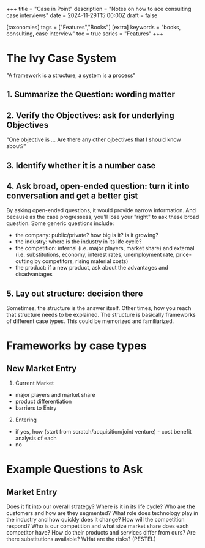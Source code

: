 +++
title = "Case in Point"
description = "Notes on how to ace consulting case interviews"
date = 2024-11-29T15:00:00Z
draft = false

[taxonomies]
tags = ["Features","Books"]
[extra]
keywords = "books, consulting, case interview"
toc = true
series = "Features"
+++

# The Ivy Case System
"A framework is a structure, a system is a process"
## 1. Summarize the Question: wording matter
## 2. Verify the Objectives: ask for underlying Objectives
"One objective is ... Are there any other ojbectives that I should know about?"
## 3. Identify whether it is a number case
## 4. Ask broad, open-ended question: turn it into conversation and get a better gist
By asking open-ended questions, it would provide narrow information. And because as the case progressess, you'll lose your "right" to ask these broad question.
Some generic questions include:
- the company: public/private? how big is it? is it growing?
- the industry: where is the industry in its life cycle?
- the competition: internal (i.e. major players, market share) and external (i.e. substitutions, economy, interest rates, unemployment rate, price-cutting by competitors, rising material costs)
- the product: if a new product, ask about the advantages and disadvantages
## 5. Lay out structure: decision there
Sometimes, the structure is the answer itself.
Other times, how you reach that structure needs to be explained.
The structure is basically frameworks of different case types. This could be memorized and familiarized.

# Frameworks by case types
## New Market Entry
1. Current Market
- major players and market share
- product differentiation
- barriers to Entry
2. Entering
- if yes, how (start from scratch/acquisition/joint venture) - cost benefit analysis of each
- no

# Example Questions to Ask
## Market Entry
Does it fit into our overall strategy?
Where is it in its life cycle?
Who are the customers and how are they segmented?
What role does technology play in the industry and how quickly does it change?
How will the competition respond?
Who is our competition and what size market share does each competitor have?
How do their products and services differ from ours?
Are there substitutions available?
WHat are the risks? (PESTEL)
